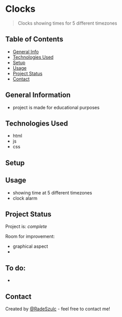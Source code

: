 # Clocks
> Clocks showing times for 5 different timezones


## Table of Contents
* [General Info](#general-information)
* [Technologies Used](#technologies-used)
* [Setup](#setup)
* [Usage](#usage)
* [Project Status](#project-status)
* [Contact](#contact)
<!-- * [License](#license) -->


## General Information
- project is made for educational purposes


## Technologies Used
- html
- js
- css



## Setup



## Usage
- showing time at 5 different timezones
- clock alarm



## Project Status
Project is: _complete_ 


Room for improvement:
- graphical aspect
- 

To do:
- 
- 


## Contact
Created by [@RadeSzulc](https://github.com/RadeSzulc) - feel free to contact me!



<!-- This project is open source. -->

